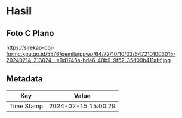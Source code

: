 # Hasil

## Foto C Plano

https://sirekap-obj-formc.kpu.go.id/5576/pemilu/ppwp/64/72/10/10/03/6472101003015-20240214-213024--e9d1745a-bda6-40b9-9f52-35d09b411abf.jpg


## Metadata

| Key        | Value               |
| ---------- | ------------------- |
| Time Stamp | 2024-02-15 15:00:29 |



